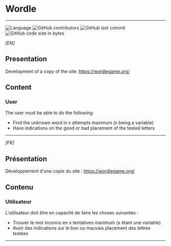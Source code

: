 # Wordle

---

![Language](https://img.shields.io/badge/Language-typescript-blue?style=flat-square) 
![GitHub contributors](https://img.shields.io/github/contributors/CreatibOfficiel/Wordle?style=flat-square) 
![GitHub last commit](https://img.shields.io/github/last-commit/CreatibOfficiel/Wordle?style=flat-square) 
![GitHub code size in bytes](https://img.shields.io/github/languages/code-size/CreatibOfficiel/Wordle?style=flat-square)

_[EN]_

## Presentation

Development of a copy of the site: https://wordlegame.org/

## Content

### User
The user must be able to do the following:</br>
- Find the unknown word in x attempts maximum (x being a variable)</br>
- Have indications on the good or bad placement of the tested letters</br>

---

_[FR]_

## Présentation

Développement d'une copie du site : https://wordlegame.org/

## Contenu

### Utilisateur
L’utilisateur doit être en capacité de faire les choses suivantes :</br>
- Trouver le mot inconnu en x tentatives maximum (x étant une variable)</br>
- Avoir des indications sur le bon ou mauvais placement des lettres testées</br>

---
